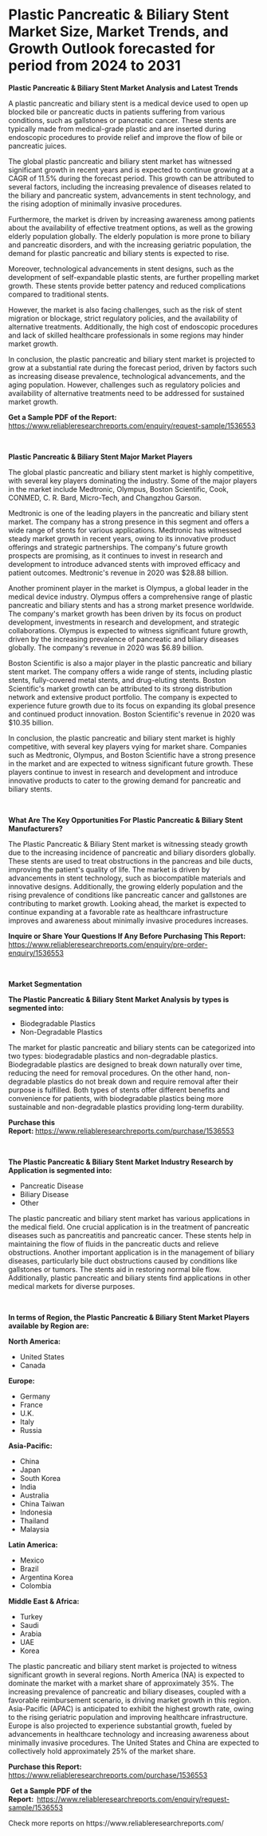 <p><h1>Plastic Pancreatic & Biliary Stent Market Size, Market Trends, and Growth Outlook forecasted for period from 2024 to 2031</h1></p><p><strong>Plastic Pancreatic & Biliary Stent Market Analysis and Latest Trends</strong></p>
<p><p>A plastic pancreatic and biliary stent is a medical device used to open up blocked bile or pancreatic ducts in patients suffering from various conditions, such as gallstones or pancreatic cancer. These stents are typically made from medical-grade plastic and are inserted during endoscopic procedures to provide relief and improve the flow of bile or pancreatic juices.</p><p>The global plastic pancreatic and biliary stent market has witnessed significant growth in recent years and is expected to continue growing at a CAGR of 11.5% during the forecast period. This growth can be attributed to several factors, including the increasing prevalence of diseases related to the biliary and pancreatic system, advancements in stent technology, and the rising adoption of minimally invasive procedures.</p><p>Furthermore, the market is driven by increasing awareness among patients about the availability of effective treatment options, as well as the growing elderly population globally. The elderly population is more prone to biliary and pancreatic disorders, and with the increasing geriatric population, the demand for plastic pancreatic and biliary stents is expected to rise.</p><p>Moreover, technological advancements in stent designs, such as the development of self-expandable plastic stents, are further propelling market growth. These stents provide better patency and reduced complications compared to traditional stents.</p><p>However, the market is also facing challenges, such as the risk of stent migration or blockage, strict regulatory policies, and the availability of alternative treatments. Additionally, the high cost of endoscopic procedures and lack of skilled healthcare professionals in some regions may hinder market growth.</p><p>In conclusion, the plastic pancreatic and biliary stent market is projected to grow at a substantial rate during the forecast period, driven by factors such as increasing disease prevalence, technological advancements, and the aging population. However, challenges such as regulatory policies and availability of alternative treatments need to be addressed for sustained market growth.</p></p>
<p><strong>Get a Sample PDF of the Report:&nbsp;</strong> <a href="https://www.reliableresearchreports.com/enquiry/request-sample/1536553">https://www.reliableresearchreports.com/enquiry/request-sample/1536553</a></p>
<p>&nbsp;</p>
<p><strong>Plastic Pancreatic & Biliary Stent Major Market Players</strong></p>
<p><p>The global plastic pancreatic and biliary stent market is highly competitive, with several key players dominating the industry. Some of the major players in the market include Medtronic, Olympus, Boston Scientific, Cook, CONMED, C. R. Bard, Micro-Tech, and Changzhou Garson.</p><p>Medtronic is one of the leading players in the pancreatic and biliary stent market. The company has a strong presence in this segment and offers a wide range of stents for various applications. Medtronic has witnessed steady market growth in recent years, owing to its innovative product offerings and strategic partnerships. The company's future growth prospects are promising, as it continues to invest in research and development to introduce advanced stents with improved efficacy and patient outcomes. Medtronic's revenue in 2020 was $28.88 billion.</p><p>Another prominent player in the market is Olympus, a global leader in the medical device industry. Olympus offers a comprehensive range of plastic pancreatic and biliary stents and has a strong market presence worldwide. The company's market growth has been driven by its focus on product development, investments in research and development, and strategic collaborations. Olympus is expected to witness significant future growth, driven by the increasing prevalence of pancreatic and biliary diseases globally. The company's revenue in 2020 was $6.89 billion.</p><p>Boston Scientific is also a major player in the plastic pancreatic and biliary stent market. The company offers a wide range of stents, including plastic stents, fully-covered metal stents, and drug-eluting stents. Boston Scientific's market growth can be attributed to its strong distribution network and extensive product portfolio. The company is expected to experience future growth due to its focus on expanding its global presence and continued product innovation. Boston Scientific's revenue in 2020 was $10.35 billion.</p><p>In conclusion, the plastic pancreatic and biliary stent market is highly competitive, with several key players vying for market share. Companies such as Medtronic, Olympus, and Boston Scientific have a strong presence in the market and are expected to witness significant future growth. These players continue to invest in research and development and introduce innovative products to cater to the growing demand for pancreatic and biliary stents.</p></p>
<p>&nbsp;</p>
<p><strong>What Are The Key Opportunities For Plastic Pancreatic & Biliary Stent Manufacturers?</strong></p>
<p><p>The Plastic Pancreatic & Biliary Stent market is witnessing steady growth due to the increasing incidence of pancreatic and biliary disorders globally. These stents are used to treat obstructions in the pancreas and bile ducts, improving the patient's quality of life. The market is driven by advancements in stent technology, such as biocompatible materials and innovative designs. Additionally, the growing elderly population and the rising prevalence of conditions like pancreatic cancer and gallstones are contributing to market growth. Looking ahead, the market is expected to continue expanding at a favorable rate as healthcare infrastructure improves and awareness about minimally invasive procedures increases.</p></p>
<p><strong>Inquire or Share Your Questions If Any Before Purchasing This Report:</strong> <a href="https://www.reliableresearchreports.com/enquiry/pre-order-enquiry/1536553">https://www.reliableresearchreports.com/enquiry/pre-order-enquiry/1536553</a></p>
<p>&nbsp;</p>
<p><strong>Market Segmentation</strong></p>
<p><strong>The Plastic Pancreatic & Biliary Stent Market Analysis by types is segmented into:</strong></p>
<p><ul><li>Biodegradable Plastics</li><li>Non-Degradable Plastics</li></ul></p>
<p><p>The market for plastic pancreatic and biliary stents can be categorized into two types: biodegradable plastics and non-degradable plastics. Biodegradable plastics are designed to break down naturally over time, reducing the need for removal procedures. On the other hand, non-degradable plastics do not break down and require removal after their purpose is fulfilled. Both types of stents offer different benefits and convenience for patients, with biodegradable plastics being more sustainable and non-degradable plastics providing long-term durability.</p></p>
<p><strong>Purchase this Report:&nbsp;</strong><a href="https://www.reliableresearchreports.com/purchase/1536553">https://www.reliableresearchreports.com/purchase/1536553</a></p>
<p>&nbsp;</p>
<p><strong>The Plastic Pancreatic & Biliary Stent Market Industry Research by Application is segmented into:</strong></p>
<p><ul><li>Pancreatic Disease</li><li>Biliary Disease</li><li>Other</li></ul></p>
<p><p>The plastic pancreatic and biliary stent market has various applications in the medical field. One crucial application is in the treatment of pancreatic diseases such as pancreatitis and pancreatic cancer. These stents help in maintaining the flow of fluids in the pancreatic ducts and relieve obstructions. Another important application is in the management of biliary diseases, particularly bile duct obstructions caused by conditions like gallstones or tumors. The stents aid in restoring normal bile flow. Additionally, plastic pancreatic and biliary stents find applications in other medical markets for diverse purposes.</p></p>
<p>&nbsp;</p>
<p><strong>In terms of Region, the Plastic Pancreatic & Biliary Stent Market Players available by Region are:</strong></p>
<p>
    <p> <strong> North America: </strong>
        <ul>
            <li>United States</li>
            <li>Canada</li>
        </ul>
        </p> 
    <p> <strong> Europe: </strong>
        <ul>
            <li>Germany</li>
            <li>France</li>
            <li>U.K.</li>
            <li>Italy</li>
            <li>Russia</li>
        </ul>
        </p> 
    <p> <strong> Asia-Pacific: </strong>
        <ul>
            <li>China</li>
            <li>Japan</li>
            <li>South Korea</li>
            <li>India</li>
            <li>Australia</li>
            <li>China Taiwan</li>
            <li>Indonesia</li>
            <li>Thailand</li>
            <li>Malaysia</li>
        </ul>
        </p> 
    <p> <strong> Latin America: </strong>
        <ul>
            <li>Mexico</li>
            <li>Brazil</li>
            <li>Argentina Korea</li>
            <li>Colombia</li>
        </ul>
        </p> 
    <p> <strong> Middle East & Africa: </strong>
        <ul>
            <li>Turkey</li>
            <li>Saudi</li>
            <li>Arabia</li>
            <li>UAE</li>
            <li>Korea</li>
        </ul>
    </p>
    </p>
<p><p>The plastic pancreatic and biliary stent market is projected to witness significant growth in several regions. North America (NA) is expected to dominate the market with a market share of approximately 35%. The increasing prevalence of pancreatic and biliary diseases, coupled with a favorable reimbursement scenario, is driving market growth in this region. Asia-Pacific (APAC) is anticipated to exhibit the highest growth rate, owing to the rising geriatric population and improving healthcare infrastructure. Europe is also projected to experience substantial growth, fueled by advancements in healthcare technology and increasing awareness about minimally invasive procedures. The United States and China are expected to collectively hold approximately 25% of the market share.</p></p>
<p><strong>Purchase this Report: </strong><a href="https://www.reliableresearchreports.com/purchase/1536553">https://www.reliableresearchreports.com/purchase/1536553</a></p>
<p>&nbsp;<strong>Get a Sample PDF of the Report:&nbsp;&nbsp;</strong><a href="https://www.reliableresearchreports.com/enquiry/request-sample/1536553">https://www.reliableresearchreports.com/enquiry/request-sample/1536553</a></p>
<p><strong></strong></p>
<p>Check more reports on https://www.reliableresearchreports.com/</p>